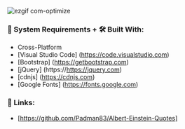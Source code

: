 ![ezgif com-optimize](https://user-images.githubusercontent.com/45048950/100122574-7e20c580-2eb4-11eb-8caa-c5481343f6b1.gif)

### 🧰 System Requirements + 🛠️ Built With:

* Cross-Platform
* [Visual Studio Code] (https://code.visualstudio.com)
* [Bootstrap] (https://getbootstrap.com)
* [jQuery] (https://https://jquery.com)
* [cdnjs] (https://cdnjs.com)
* [Google Fonts] (https://fonts.google.com)

### 🔗 Links:

* [https://github.com/Padman83/Albert-Einstein-Quotes]
